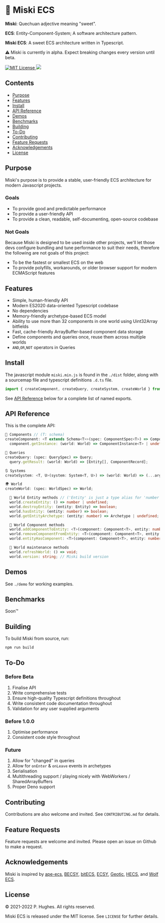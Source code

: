 # 🍬 Miski ECS


__Miski__: Quechuan adjective meaning "sweet".

__ECS__: Entity-Component-System; A software architecture pattern.

__Miski ECS__: A sweet ECS architecture written in Typescript.

⚠️ Miski is currently in alpha. Expect breaking changes every version until beta.

<a href="https://github.com/phughesmcr/miski/blob/master/LICENSE">
  <img src="https://badgen.net/badge/license/MIT/blue" alt="MIT License" />
</a>
<img src="https://badgen.net/badge/icon/typescript?icon=typescript&label">

## Contents
  * [Purpose](#purpose)
  * [Features](#features)
  * [Install](#install)
  * [API Reference](#api-reference)
  * [Demos](#demos)
  * [Benchmarks](#benchmarks)
  * [Building](#building)
  * [To-Do](#to-do)
  * [Contributing](#contributing)
  * [Feature Requests](#feature-requests)
  * [Acknowledgements](#acknowledgements)
  * [License](#license)

## Purpose
Miski's purpose is to provide a stable, user-friendly ECS architecture for modern Javascript projects.

### Goals
* To provide good and predictable performance
* To provide a user-friendly API
* To provide a clean, readable, self-documenting, open-source codebase

### Not Goals
Because Miski is designed to be used inside other projects, we'll let those devs configure bundling and tune performance to suit their needs, therefore the following are not goals of this project:
* To be the fastest or smallest ECS on the web
* To provide polyfills, workarounds, or older browser support for modern ECMAScript features

## Features
* Simple, human-friendly API
* Modern ES2020 data-oriented Typescript codebase
* No dependencies
* Memory-friendly archetype-based ECS model
* Ability to use more than 32 components in one world using Uint32Array bitfields
* Fast, cache-friendly ArrayBuffer-based component data storage
* Define components and queries once, reuse them across multiple worlds
* `AND`,`OR`,`NOT` operators in Queries

## Install
The javascript module `miski.min.js` is found in the `./dist` folder, along with a sourcemap file and typescript definitions `.d.ts` file.

```javascript
import { createComponent, createQuery, createSystem, createWorld } from './miski.min.js';
```

See [API Reference](#api-reference) below for a complete list of named exports.

## API Reference
This is the complete API:

```typescript
🧩 Components // (T: schema)
createComponent: <T extends Schema<T>>(spec: ComponentSpec<T>) => Component<T>;
  component.getInstance: (world: World) => ComponentInstance<T> | undefined;

🔎 Queries
createQuery: (spec: QuerySpec) => Query;
  query.getResult: (world: World) => [Entity[], ComponentRecord];

🔃 Systems
createSystem: <T, U>(system: System<T, U>) => (world: World) => (...args: U) => ReturnType<T>;

🌍 World
createWorld: (spec: WorldSpec) => World;

  👾 World Entity methods // ('Entity' is just a type alias for 'number')
  world.createEntity: () => number | undefined;
  world.destroyEntity: (entity: Entity) => boolean;
  world.hasEntity: (entity: number) => boolean;
  world.getEntityArchetype: (entity: number) => Archetype | undefined;

  🧩 World Component methods
  world.addComponentToEntity: <T>(component: Component<T>, entity: number, props?: SchemaProps<T> | undefined) => boolean;
  world.removeComponentFromEntity: <T>(component: Component<T>, entity: number) => boolean;
  world.entityHasComponent: <T>(component: Component<T>, entity: number) => boolean;

  🔧 World maintenance methods
  world.refreshWorld: () => void;
  world.version: string; // Miski build version
```

## Demos
See `./demo` for working examples.

## Benchmarks
Soon™️

## Building
To build Miski from source, run:

```bash
npm run build
```

## To-Do
### Before Beta
1. Finalise API
2. Write comprehensive tests
3. Ensure high-quality Typescript definitions throughout
4. Write consistent code documentation throughout
5. Validation for any user supplied arguments
### Before 1.0.0
1. Optimise performance
2. Consistent code style throughout
### Future
1. Allow for "changed" in queries
2. Allow for `onEnter` & `onLeave` events in archetypes
3. Serialisation
4. Multithreading support / playing nicely with WebWorkers / SharedArrayBuffers
5. Proper Deno support

## Contributing
Contributions are also welcome and invited. See `CONTRIBUTING.md` for details.

## Feature Requests
Feature requests are welcome and invited. Please open an issue on Github to make a request.

## Acknowledgements
Miski is inspired by [ape-ecs](https://github.com/fritzy/ape-ecs), [BECSY](https://github.com/LastOliveGames/becsy), [bitECS](https://github.com/NateTheGreatt/bitECS), [ECSY](https://github.com/ecsyjs/ecsy), [Geotic](https://github.com/ddmills/geotic), [HECS](https://github.com/gohyperr/hecs), and [Wolf ECS](https://github.com/EnderShadow8/wolf-ecs).

## License
&copy; 2021-2022 P. Hughes. All rights reserved.

Miski ECS is released under the MIT license. See `LICENSE` for further details.
